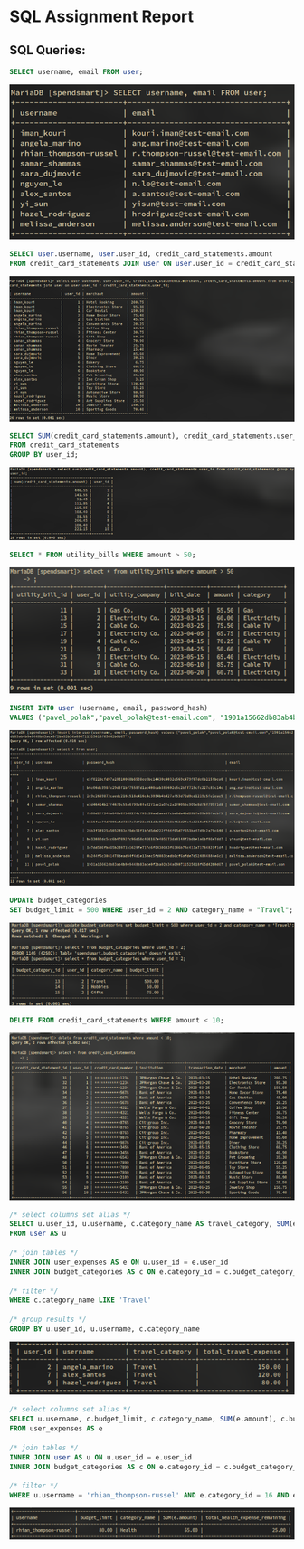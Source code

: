 # SQL Assignment Report

## SQL Queries:

```sql
SELECT username, email FROM user;
```

![SQL Querry](../../imgs/sql1.png)

```sql
SELECT user.username, user.user_id, credit_card_statements.amount 
FROM credit_card_statements JOIN user ON user.user_id = credit_card_statements.user_id;
```

![SQL Querry](../../imgs/sql2.png)

```sql
SELECT SUM(credit_card_statements.amount), credit_card_statements.user_id 
FROM credit_card_statements
GROUP BY user_id;
```

![SQL Querry](../../imgs/sql3.png)

```sql
SELECT * FROM utility_bills WHERE amount > 50;
```

![SQL Querry](../../imgs/sql4.png)

```sql
INSERT INTO user (username, email, password_hash)
VALUES ("pavel_polak","pavel_polak@test-email.com", "1901a15662db83ab4b9e9448b83ace0f2ba02b34a090711525018f65d42b0d67");
```

![SQL Querry](../../imgs/sql5.png)

```sql
UPDATE budget_categories
SET budget_limit = 500 WHERE user_id = 2 AND category_name = "Travel";
```

![SQL Querry](../../imgs/sql6.png)

```sql
DELETE FROM credit_card_statements WHERE amount < 10;
```

![SQL Querry](../../imgs/sql7.png)

```sql
/* select columns set alias */
SELECT u.user_id, u.username, c.category_name AS travel_category, SUM(e.amount) AS total_travel_expense
FROM user AS u

/* join tables */
INNER JOIN user_expenses AS e ON u.user_id = e.user_id
INNER JOIN budget_categories AS c ON e.category_id = c.budget_category_id

/* filter */
WHERE c.category_name LIKE 'Travel'

/* group results */
GROUP BY u.user_id, u.username, c.category_name
```

![SQL Querry](../../imgs/sql8.png)

```sql
/* select columns set alias */
SELECT u.username, c.budget_limit, c.category_name, SUM(e.amount), c.budget_limit - SUM(e.amount) AS total_health_expense_remaining
FROM user_expenses AS e 

/* join tables */
INNER JOIN user AS u ON u.user_id = e.user_id
INNER JOIN budget_categories AS c ON e.category_id = c.budget_category_id

/* filter */
WHERE u.username = 'rhian_thompson-russel' AND e.category_id = 16 AND e.expense_date LIKE '2023-03%'
```

![SQL Querry](../../imgs/sql9.png)
